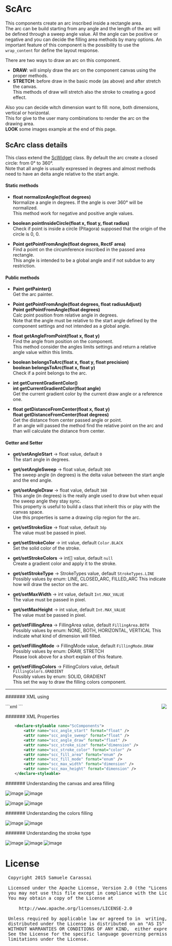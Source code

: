 # ScArc
This components create an arc inscribed inside a rectangle area.<br />
The arc can be build starting from any angle and the length of the arc will be defined through a sweep angle value.
All the angle can be positive or negative and you can decide the filling area methods by many options.
An important feature of this component is the possibility to use the <code>wrap_content</code> for define the layout response.

There are two ways to draw an arc on this component.
- **DRAW**: will simply draw the arc on the component canvas using the proper methods.
- **STRETCH**: before draw in the basic mode (as above) and after stretch the canvas.<br />
This methods of draw will stretch also the stroke to creating a good effect.

Also you can decide witch dimension want to fill: none, both dimensions, vertical or horizontal.<br />
This for give to the user many combinations to render the arc on the drawing area.<br />
**LOOK** some images example at the end of this page.


## ScArc class details
This class extend the [ScWidget](ScWidget.md) class.
By default the arc create a closed circle: from 0° to 360°.<br />
Note that all angle is usually expressed in degrees and almost methods need to have an delta angle relative to the start angle.

#### Static methods

- **float normalizeAngle(float degrees)**<br />
Normalize a angle in degrees.
If the angle is over 360° will be normalized.<br />
This method work for negative and positive angle values.

- **boolean pointInsideCircle(float x, float y, float radius)**<br />
Check if point is inside a circle (Pitagora) supposed that the origin of the circle is 0, 0.

- **Point getPointFromAngle(float degrees, RectF area)**<br />
Find a point on the circumference inscribed in the passed area rectangle.<br />
This angle is intended to be a global angle and if not subdue to any restriction.


#### Public methods

- **Paint getPainter()**<br />
Get the arc painter.

- **Point getPointFromAngle(float degrees, float radiusAdjust)**<br />
**Point getPointFromAngle(float degrees)**<br />
Calc point position from relative angle in degrees.<br />
Note that the angle must be relative to the start angle defined by the component settings and not intended as a global angle.

- **float getAngleFromPoint(float x, float y)**<br />
Find the angle from position on the component.<br />
This method consider the angles limits settings and return a relative angle value within this limits.

- **boolean belongsToArc(float x, float y, float precision)**<br />
**boolean belongsToArc(float x, float y)**<br />
Check if a point belongs to the arc.

- **int getCurrentGradientColor()**<br />
**int getCurrentGradientColor(float angle)**<br />
Get the current gradient color by the current draw angle or a reference one.

- **float getDistanceFromCenter(float x, float y)**<br />
**float getDistanceFromCenter(float degrees)**<br />
Get the distance from center passed angle or point.<br />
If an angle will passed the method find the relative point on the arc and than will calculate the distance from center.


#### Getter and Setter

- **get/setAngleStart**  -> float value, default <code>0</code><br />
The start angle in degrees.

- **get/setAngleSweep**  -> float value, default <code>360</code><br />
The sweep angle (in degrees) is the delta value between the start angle and the end angle.

- **get/setAngleDraw**  -> float value, default <code>360</code><br />
This angle (in degrees) is the really angle used to draw but when equal the sweep angle they stay sync.<br />
This property is useful to build a class that inherit this or play with the canvas space.<br />
Use this properties is same a drawing clip region for the arc.

- **get/setStrokeSize**  -> float value, default <code>3dp</code><br />
The value must be passed in pixel.

- **get/setStrokeColor**  -> int value, default <code>Color.BLACK</code><br />
Set the solid color of the stroke.

- **get/setStrokeColors**  -> int[] value, default <code>null</code><br />
Create a gradient color and apply it to the stroke.

- **get/setStrokeType**  -> StrokeTypes value, default <code>StrokeTypes.LINE</code><br />
Possibly values by enum: LINE, CLOSED_ARC, FILLED_ARC
This indicate how will draw the sector on the arc.

- **get/setMaxWidth**  -> int value, default <code>Int.MAX_VALUE</code><br />
The value must be passed in pixel.

- **get/setMaxHeight**  -> int value, default <code>Int.MAX_VALUE</code><br />
The value must be passed in pixel.

- **get/setFillingArea**  -> FillingArea value, default <code>FillingArea.BOTH</code><br />
Possibly values by enum: NONE, BOTH, HORIZONTAL, VERTICAL
This indicate what kind of dimension will filled.

- **get/setFillingMode**  -> FillingMode value, default <code>FillingMode.DRAW</code><br />
Possibly values by enum: DRAW, STRETCH<br />
Please look above for a short explain of this feature.

- **get/setFillingColors**  -> FillingColors value, default <code>FillingColors.GRADIENT</code><br />
Possibly values by enum: SOLID, GRADIENT<br />
This set the way to draw the filling colors component.


---
####### XML using

<img align="right" src="https://github.com/Paroca72/sc-widgets/blob/master/raw/scarc/5.jpg"> 
```xml
    <com.sccomponents.widgets.ScArc
        android:layout_width="200dp"
        android:layout_height="wrap_content"
        android:padding="10dp"
    />
```


####### XML Properties
```xml
    <declare-styleable name="ScComponents">
        <attr name="scc_angle_start" format="float" />
        <attr name="scc_angle_sweep" format="float" />
        <attr name="scc_angle_draw" format="float" />
        <attr name="scc_stroke_size" format="dimension" />
        <attr name="scc_stroke_color" format="color" />
        <attr name="scc_fill_area" format="enum" />
        <attr name="scc_fill_mode" format="enum" />
        <attr name="scc_max_width" format="dimension" />
        <attr name="scc_max_height" format="dimension" />
    </declare-styleable>
```


####### Understanding the canvas and area filling

![image](https://github.com/Paroca72/sc-widgets/blob/master/raw/scarc/1.jpg)
![image](https://github.com/Paroca72/sc-widgets/blob/master/raw/scarc/2.jpg)

![image](https://github.com/Paroca72/sc-widgets/blob/master/raw/scarc/3.jpg)
![image](https://github.com/Paroca72/sc-widgets/blob/master/raw/scarc/4.jpg)


####### Understanding the colors filling

![image](https://github.com/Paroca72/sc-widgets/blob/master/raw/scarc/6.jpg)
![image](https://github.com/Paroca72/sc-widgets/blob/master/raw/scarc/7.jpg)

####### Understanding the stroke type

![image](https://github.com/Paroca72/sc-widgets/blob/master/raw/scarc/8.jpg)
![image](https://github.com/Paroca72/sc-widgets/blob/master/raw/scarc/9.jpg)
![image](https://github.com/Paroca72/sc-widgets/blob/master/raw/scarc/10.jpg)


# License
<pre>
 Copyright 2015 Samuele Carassai

 Licensed under the Apache License, Version 2.0 (the "License");
 you may not use this file except in compliance with the License.
 You may obtain a copy of the License at

     http://www.apache.org/licenses/LICENSE-2.0

 Unless required by applicable law or agreed to in  writing, software
 distributed under the License is distributed on an "AS IS" BASIS,
 WITHOUT WARRANTIES OR CONDITIONS OF ANY KIND,  either express or implied.
 See the License for the specific language governing permissions and
 limitations under the License.
</pre>
